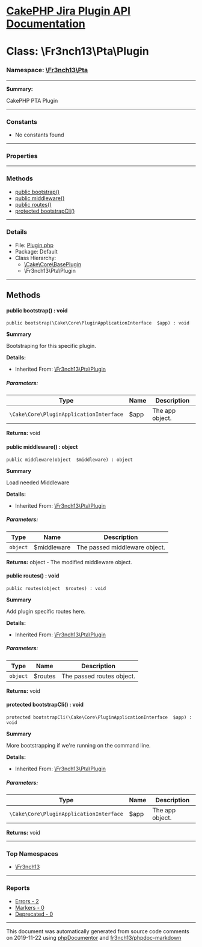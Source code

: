 # [CakePHP Jira Plugin API Documentation](../home.md)

# Class: \Fr3nch13\Pta\Plugin
### Namespace: [\Fr3nch13\Pta](../namespaces/Fr3nch13.Pta.md)
---
**Summary:**

CakePHP PTA Plugin

---
### Constants
* No constants found
---
### Properties
---
### Methods
* [public bootstrap()](../classes/Fr3nch13.Pta.Plugin.md#method_bootstrap)
* [public middleware()](../classes/Fr3nch13.Pta.Plugin.md#method_middleware)
* [public routes()](../classes/Fr3nch13.Pta.Plugin.md#method_routes)
* [protected bootstrapCli()](../classes/Fr3nch13.Pta.Plugin.md#method_bootstrapCli)
---
### Details
* File: [Plugin.php](../files/Plugin.md)
* Package: Default
* Class Hierarchy: 
  * [\Cake\Core\BasePlugin]()
  * \Fr3nch13\Pta\Plugin

---
## Methods
<a name="method_bootstrap" class="anchor"></a>
#### public bootstrap() : void

```
public bootstrap(\Cake\Core\PluginApplicationInterface  $app) : void
```

**Summary**

Bootstraping for this specific plugin.

**Details:**
* Inherited From: [\Fr3nch13\Pta\Plugin](../classes/Fr3nch13.Pta.Plugin.md)
##### Parameters:
| Type | Name | Description |
| ---- | ---- | ----------- |
| <code>\Cake\Core\PluginApplicationInterface</code> | $app  | The app object. |

**Returns:** void


<a name="method_middleware" class="anchor"></a>
#### public middleware() : object

```
public middleware(object  $middleware) : object
```

**Summary**

Load needed Middleware

**Details:**
* Inherited From: [\Fr3nch13\Pta\Plugin](../classes/Fr3nch13.Pta.Plugin.md)
##### Parameters:
| Type | Name | Description |
| ---- | ---- | ----------- |
| <code>object</code> | $middleware  | The passed middleware object. |

**Returns:** object - The modified middleware object.


<a name="method_routes" class="anchor"></a>
#### public routes() : void

```
public routes(object  $routes) : void
```

**Summary**

Add plugin specific routes here.

**Details:**
* Inherited From: [\Fr3nch13\Pta\Plugin](../classes/Fr3nch13.Pta.Plugin.md)
##### Parameters:
| Type | Name | Description |
| ---- | ---- | ----------- |
| <code>object</code> | $routes  | The passed routes object. |

**Returns:** void


<a name="method_bootstrapCli" class="anchor"></a>
#### protected bootstrapCli() : void

```
protected bootstrapCli(\Cake\Core\PluginApplicationInterface  $app) : void
```

**Summary**

More bootstrapping if we're running on the command line.

**Details:**
* Inherited From: [\Fr3nch13\Pta\Plugin](../classes/Fr3nch13.Pta.Plugin.md)
##### Parameters:
| Type | Name | Description |
| ---- | ---- | ----------- |
| <code>\Cake\Core\PluginApplicationInterface</code> | $app  | The app object. |

**Returns:** void



---

### Top Namespaces

* [\Fr3nch13](../namespaces/Fr3nch13.html.md)

---

### Reports
* [Errors - 2](../reports/errors.md)
* [Markers - 0](../reports/markers.md)
* [Deprecated - 0](../reports/deprecated.md)

---

This document was automatically generated from source code comments on 2019-11-22 using [phpDocumentor](http://www.phpdoc.org/) and [fr3nch13/phpdoc-markdown](https://github.com/fr3nch13/phpdoc-markdown)
